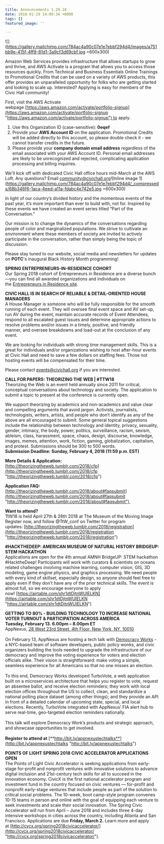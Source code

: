 ```yaml
---
title: Announcements 1.29.18
date: 2018-01-29 14:09:34 +0000
tags: []
featured_image: ''

---
```

![](https://gallery.mailchimp.com/784ac4a90c07e1e7ebbf294d4/images/a751bb9e-415f-4ff9-81d1-3a9cf3d69cbf.jpg =600x300)

Amazon Web Services provides infrastructure that allows startups to grow and thrive, and AWS Activate is a program that allows you to access those resources quickly. From Technical and Business Essentials Online Trainings to Promotional Credits that can be used on a variety of AWS products, this offer provides an unparalleled opportunity for folks who are getting started and looking to scale up. Interested? Applying is easy for members of the Civic Hall community!  
  
First, visit the AWS Activate webpage [https://aws.amazon.com/activate/portfolio-signup](https://aws.amazon.com/activate/portfolio-signup "https://aws.amazon.com/activate/portfolio-signup") to apply.

1. Use this Organization ID (case-sensitive): **0eqef**
2. Provide your **AWS Account ID** on the application. Promotional Credits will be added directly to this account, so please double check it - we cannot transfer credits in the future.
3. Please provide your **company domain email address** regardless of the email associated with your AWS Account ID. Personal email addresses are likely to be unrecognized and rejected, complicating application processing and billing inquiries.

We'll kick off with dedicated Civic Hall office hours mid-March at the AWS Loft. Any questions? Email [community@civichall.org](mailto:community@civichall.org)![Inline image 1](https://gallery.mailchimp.com/784ac4a90c07e1e7ebbf294d4/_compresseds/68b346f6-1aca-4eed-a11a-fdabc4e742e5.jpg =600x300)

In light of our country’s divided history and the momentous events of the past year, it’s more important than ever to build with, not for. Inspired by these events we have created an event series titled “Part of the Conversation.”  
  
Our mission is to change the dynamics of the conversations regarding people of color and marginalized populations. We strive to cultivate an environment where these members of society are invited to actively participate in the conversation, rather than simply being the topic of discussion.  
  
Please stay tuned to our website, social media and newsletters for updates on **POTC**'s inaugural Black History Month programming!  
  
**SPRING ENTREPRENEURS-IN-RESIDENCE COHORT**  
Our Spring 2018 cohort of Entrepreneurs in Residence are a diverse bunch—you can find all awarded organizations and individuals on the [Entrepreneurs in Residence site](https://www.civiceir.org/).  
  
**CIVIC HALL IS IN SEARCH OF RELIABLE & DETAIL-ORIENTED HOUSE MANAGERS**  
A House Manager is someone who will be fully responsible for the smooth running of each event. They will oversee final event space and AV set-up, run AV during the event, maintain accurate records of Event Attendees, respond to all escalated guest issues and determine appropriate actions to resolve problems and/or issues in a timely, positive, and friendly  
manner, and oversee breakdowns and load-out at the conclusion of any event.  
  
We are looking for individuals with strong time management skills. This is a great for individuals and/or organizations wishing to host after-hour events at Civic Hall and need to save a few dollars on staffing fees. Those not hosting events will be compensated for their time.  
  
Please contact [events@civichall.org](mailto:events@civichall.org) if you are interested.  
  
**CALL FOR PAPERS: THEORIZING THE WEB | #TTW18**  
Theorizing the Web is an event held annually since 2011 for critical, conceptual conversations about technology and society. The application to submit a topic to present at the conference is currently open.   
  
We support theorizing by academics and non-academics and value clear and compelling arguments that avoid jargon. Activists, journalists, technologists, writers, artists, and people who don’t identify as any of the above are all encouraged to submit. Some general topical suggestions include the relationship between technology and identity, privacy, sexuality, gender, intimacy, the body, power, politics, surveillance, racism, sexism, ableism, class, harassment, space, chaos, design, discourse, knowledge, images, memes, attention, work, fiction, gaming, globalization, capitalism, and protest. Submissions should be 300 to 500 words.  
**Submission Deadline: Sunday, February 4, 2018 (11:59 p.m. EST)**  
  
**More Details & Application:**   
[http://theorizingtheweb.tumblr.com/2018/cfp](http://theorizingtheweb.tumblr.com/2018/cfp "http://theorizingtheweb.tumblr.com/2018/cfp")  
  
**Application FAQ:**   
[http://theorizingtheweb.tumblr.com/2018/about#faqsubmit](http://theorizingtheweb.tumblr.com/2018/about#faqsubmit "http://theorizingtheweb.tumblr.com/2018/about#faqsubmit")   
  
**Want to attend?**   
TtW18 is held April 27th & 28th 2018 at The Museum of the Moving Image   
Register now, and follow @TtW_conf on Twitter for program updates: [http://theorizingtheweb.tumblr.com/2018/registration](http://theorizingtheweb.tumblr.com/2018/registration "http://theorizingtheweb.tumblr.com/2018/registration")  
  
**#HACKTHEDEEP: AMERICAN MUSEUM OF NATURAL HISTORY BRIDGEUP: STEM HACKATHON**  
Applications are open for the 4th annual AMNH BridgeUP: STEM hackathon #HacktheDeep! Participants will work with curators & scientists on oceans related challenges involving machine learning, computer vision, GIS, 3D modeling, game engine physics, and graphics processing. We need people with every kind of skillset, especially design, so anyone should feel free to apply even if they don't have any of the prior technical skills. The event is almost full, so we encourage everyone to apply now! [https://airtable.com/shr1dtDjtnWUlELKN](https://airtable.com/shr1dtDjtnWUlELKN "https://airtable.com/shr1dtDjtnWUlELKN")  
  
**GETTING TO 80% - BUILDING TECHNOLOGY TO INCREASE NATIONAL VOTER TURNOUT & PARTICIPATION ACROSS AMERICA**  
**Tuesday, February 13. 6.00pm – 8.00pm ET**  
AppNexus, [28 West 23rd Street, 4th Floor, New York, NY, 10010](https://maps.google.com/?q=28+West+23rd+Street,+4th+Floor,+New+York,+NY,+10010&entry=gmail&source=g)  
   
On February 13, AppNexus are hosting a tech talk with [Democracy Works](https://democracy.works/) - a NYC-based team of software developers, public policy wonks, and civic organizers building the tools needed to upgrade the infrastructure of our democracy and improve the voting experience for voters and election officials alike. Their vision is straightforward: make voting a simple, seamless experience for all Americans so that no one misses an election.  
   
To this end, Democracy Works developed TurboVote, a web application built on a microservices architecture that helps you register to vote, request an absentee ballot, and receive election reminders; they work with local election offices throughout the US to collect, clean, and standardize a national polling place dataset (among other things); and they provide an API in front of a detailed calendar of upcoming state, special, and local elections. Recently, TurboVote integrated with AppNexus’ FIA alert hub to serve real-time, geo-targeted election reminders nationally.   
   
This talk will explore Democracy Work’s products and strategic approach, and showcase opportunities to get involved.  
   
**Register to attend at** [**http://bit.ly/appnexustechtalks**](http://bit.ly/appnexustechtalks "http://bit.ly/appnexustechtalks")  
  
**POINTS OF LIGHT SPRING 2018 CIVIC ACCELERATOR APPLICATIONS OPEN**  
The Points of Light Civic Accelerator is seeking applications from early-stage for-profit and nonprofit ventures with innovative solutions to advance digital inclusion and 21st-century tech skills for all to succeed in the innovation economy. CivicX is the first national accelerator program and investment fund in the country focused on civic ventures — for-profit and nonprofit early-stage ventures that include people as part of the solution to critical social problems. The 10-week, boot camp-style program convenes 10-15 teams in person and online with the goal of equipping each venture to seek investments and scale their social innovation. The Spring Civic Accelerator will run from April – June 2018 and includes three 4-day intensive workshops in cities across the country, including Atlanta and San Francisco. Applications are due **Friday, March 2.** Learn more and apply at [http://cvcx.org/spring2018civicaccelerator/](http://cvcx.org/spring2018civicaccelerator/ "http://cvcx.org/spring2018civicaccelerator/").